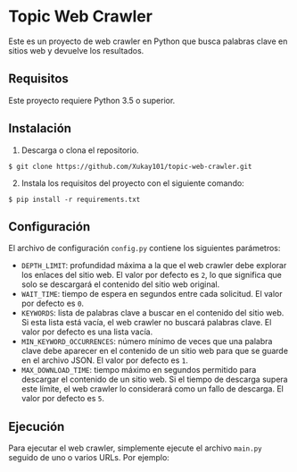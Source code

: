 # Topic Web Crawler

Este es un proyecto de web crawler en Python que busca palabras clave en sitios web y devuelve los resultados.

## Requisitos

Este proyecto requiere Python 3.5 o superior.

## Instalación

1. Descarga o clona el repositorio.
```
$ git clone https://github.com/Xukay101/topic-web-crawler.git
```

2. Instala los requisitos del proyecto con el siguiente comando:
```
$ pip install -r requirements.txt
```
## Configuración

El archivo de configuración `config.py` contiene los siguientes parámetros:

- `DEPTH_LIMIT`: profundidad máxima a la que el web crawler debe explorar los enlaces del sitio web. El valor por defecto es `2`, lo que significa que solo se descargará el contenido del sitio web original.
- `WAIT_TIME`: tiempo de espera en segundos entre cada solicitud. El valor por defecto es `0`.
- `KEYWORDS`: lista de palabras clave a buscar en el contenido del sitio web. Si esta lista está vacía, el web crawler no buscará palabras clave. El valor por defecto es una lista vacía.
- `MIN_KEYWORD_OCCURRENCES`: número mínimo de veces que una palabra clave debe aparecer en el contenido de un sitio web para que se guarde en el archivo JSON. El valor por defecto es `1`.
- `MAX_DOWNLOAD_TIME`: tiempo máximo en segundos permitido para descargar el contenido de un sitio web. Si el tiempo de descarga supera este límite, el web crawler lo considerará como un fallo de descarga. El valor por defecto es `5`.

## Ejecución

Para ejecutar el web crawler, simplemente ejecute el archivo `main.py` seguido de uno o varios URLs. Por ejemplo:

